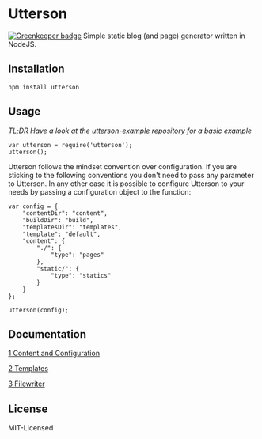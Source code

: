 # Utterson

[![Greenkeeper badge](https://badges.greenkeeper.io/alexander-heimbuch/utterson.svg)](https://greenkeeper.io/)
Simple static blog (and page) generator written in NodeJS.

## Installation

```
npm install utterson
```

## Usage

*TL;DR Have a look at the [utterson-example](https://github.com/alexander-heimbuch/utterson-example) repository for a basic example*

```
var utterson = require('utterson');
utterson();
```

Utterson follows the mindset convention over configuration. If you are sticking to the following conventions you don't need to pass any parameter to Utterson. In any other case it is possible to configure Utterson to your needs by passing a configuration object to the function:

```
var config = {
    "contentDir": "content",
    "buildDir": "build",
    "templatesDir": "templates",
    "template": "default",
    "content": {
        "./": {
            "type": "pages"
        },
        "static/": {
            "type": "statics"
        }
    }
};

utterson(config);
```

## Documentation

[1 Content and Configuration](https://github.com/alexander-heimbuch/utterson/wiki/1-Content-and-Configuration)

[2 Templates](https://github.com/alexander-heimbuch/utterson/wiki/2-Templates)

[3 Filewriter](https://github.com/alexander-heimbuch/utterson/wiki/3-Filewriter)

## License
MIT-Licensed
